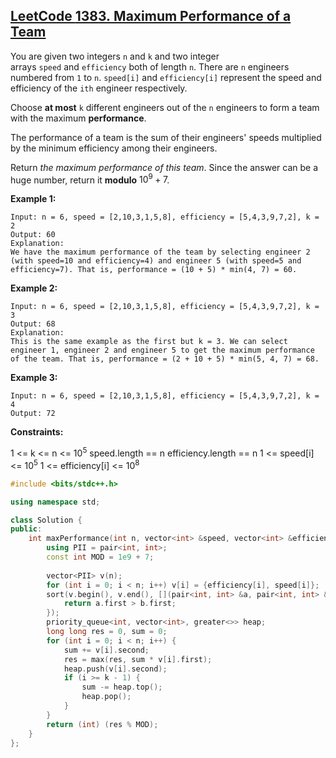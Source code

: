 ## [LeetCode **1383. Maximum Performance of a Team**](https://leetcode.cn/problems/maximum-performance-of-a-team/description/)

You are given two integers `n` and `k` and two integer arrays `speed` and `efficiency` both of length `n`. There are `n` engineers numbered from `1` to `n`. `speed[i]` and `efficiency[i]` represent the speed and efficiency of the `ith` engineer respectively.

Choose **at most** `k` different engineers out of the `n` engineers to form a team with the maximum **performance**.

The performance of a team is the sum of their engineers' speeds multiplied by the minimum efficiency among their engineers.

Return _the maximum performance of this team_. Since the answer can be a huge number, return it **modulo** $10^9+7$.

**Example 1:**

```
Input: n = 6, speed = [2,10,3,1,5,8], efficiency = [5,4,3,9,7,2], k = 2
Output: 60
Explanation:
We have the maximum performance of the team by selecting engineer 2 (with speed=10 and efficiency=4) and engineer 5 (with speed=5 and efficiency=7). That is, performance = (10 + 5) * min(4, 7) = 60.
```

**Example 2:**

```
Input: n = 6, speed = [2,10,3,1,5,8], efficiency = [5,4,3,9,7,2], k = 3
Output: 68
Explanation:
This is the same example as the first but k = 3. We can select engineer 1, engineer 2 and engineer 5 to get the maximum performance of the team. That is, performance = (2 + 10 + 5) * min(5, 4, 7) = 68.
```

**Example 3:**

```
Input: n = 6, speed = [2,10,3,1,5,8], efficiency = [5,4,3,9,7,2], k = 4
Output: 72
```

**Constraints:**

1 <= k <= n <= $10^5$
speed.length == n
efficiency.length == n
1 <= speed[i] <= $10^5$
1 <= efficiency[i] <= $10^8$

```cpp
#include <bits/stdc++.h>

using namespace std;

class Solution {
public:
    int maxPerformance(int n, vector<int> &speed, vector<int> &efficiency, int k) {
        using PII = pair<int, int>;
        const int MOD = 1e9 + 7;
        
        vector<PII> v(n);
        for (int i = 0; i < n; i++) v[i] = {efficiency[i], speed[i]};
        sort(v.begin(), v.end(), [](pair<int, int> &a, pair<int, int> &b) {
            return a.first > b.first;
        });
        priority_queue<int, vector<int>, greater<>> heap;
        long long res = 0, sum = 0;
        for (int i = 0; i < n; i++) {
            sum += v[i].second;
            res = max(res, sum * v[i].first);
            heap.push(v[i].second);
            if (i >= k - 1) {
                sum -= heap.top();
                heap.pop();
            }
        }
        return (int) (res % MOD);
    }
};
```
